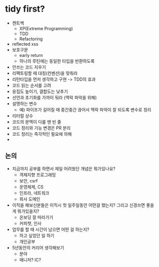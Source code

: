 # tidy first?

- 켄트백
    - XP(Extreme Programming)
    - TDD
    - Refactoring
- reflected xss
- 보호구문
    - early return
    - 하나의 루틴에는 동일한 타입을 반환하도록
- 안쓰는 코드 지우기
- 리팩토링할 때 대칭(컨벤션)을 맞춰라
- 리턴타입을 먼저 생각하고 구현 -> TDD의 효과
- 코드 읽는 순서를 고려
- 응집도 높이기, 결합도는 낮추기
- 선언과 초기화를 가까이 둬라 (맥락 파악을 위해)
- 설명하는 변수
    - 예) 파이프가 길어질 때 중간중간 끊어서 맥락 파악이 잘 되도록 변수로 정리
- 리터럴 상수
- 코드의 문맥이 다를 땐 빈 줄
- 코드 정리와 기능 변경은 PR 분리
- 코드 정리는 즉각적인 필요에 의해
- 

## 논의

- 지금까지 공부를 하면서 제일 어려웠던 개념은 뭐가있나요?
    - 객체지향 프로그래밍
    - 보안, csrf
    - 운영체제, CS
    - 인프라, 네트워크
    - 회사 도메인
- 이직을 해보신분들은 이직시 첫 일주일동안 어떤걸 했는지? 그리고 신경쓰면 좋을 게 뭐가있을지?
    - 온보딩 잘 따라가기
    - 커피챗, 인사
- 업무를 할 때 시간이 남으면 어떤 걸 하는지?
    - 하고 싶었던 일 하기
    - 개인공부
- 5년동안의 커리어 생각해보기
    - 분야
    - 매니저? IC?
